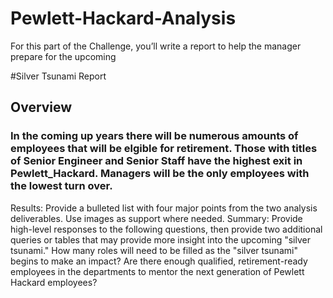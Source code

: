 # Pewlett-Hackard-Analysis

For this part of the Challenge, you’ll write a report to help the manager prepare for the upcoming

#Silver Tsunami Report

## Overview
### In the coming up years there will be numerous amounts of employees that will be elgible for retirement. Those with titles of Senior Engineer and Senior Staff have the highest exit in Pewlett_Hackard. Managers will be the only employees with the lowest turn over.


Results: Provide a bulleted list with four major points from the two analysis deliverables. Use images as support where needed.
Summary: Provide high-level responses to the following questions, then provide two additional queries or tables that may provide more insight into the upcoming "silver tsunami."
How many roles will need to be filled as the "silver tsunami" begins to make an impact?
Are there enough qualified, retirement-ready employees in the departments to mentor the next generation of Pewlett Hackard employees?
